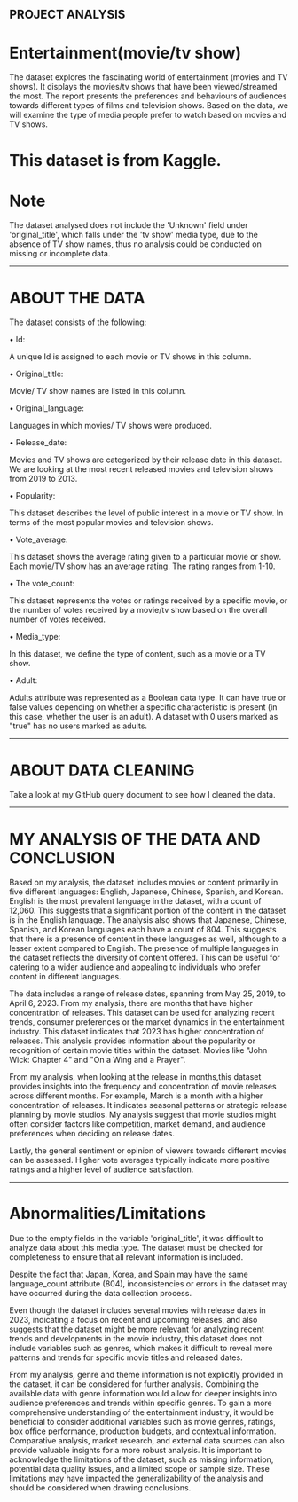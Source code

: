 ## PROJECT ANALYSIS

# Entertainment(movie/tv show)

The dataset explores the fascinating world of entertainment (movies and TV shows). It displays the movies/tv shows that have been viewed/streamed the most. 
The report presents the preferences and behaviours of audiences towards different types of films and television shows.
Based on the data, we will examine the type of media people prefer to watch based on movies and TV shows.

# This dataset is from Kaggle. 


# Note

The dataset analysed does not include the 'Unknown' field under 'original_title', which falls under the 'tv show' media type, due to the absence of TV show names, thus no analysis could be conducted on missing or incomplete data.

----------------------------------------------------------------------------------------------------------------------------------------

# ABOUT THE DATA

The dataset consists of the following:


•	Id:

A unique Id is assigned to each movie or TV shows in this column. 



• Original_title:

Movie/ TV show names are listed in this column.



• Original_language:

 Languages in which movies/ TV shows were produced.



• Release_date:

Movies and TV shows are categorized by their release date in this dataset. We are looking at the most recent released movies and television shows from 2019 to 2013.



•	Popularity:

This dataset describes the level of public interest in a movie or TV show. In terms of the most popular movies and television shows.



•	Vote_average:

This dataset shows the average rating given to a particular movie or show. Each movie/TV show has an average rating. The rating ranges from 1-10. 



•	The vote_count:

This dataset represents the votes or ratings received by a specific movie, or the number of votes received by a movie/tv show based on the overall number of votes received.



•	Media_type:

In this dataset, we define the type of content, such as a movie or a TV show.



•	Adult:

Adults attribute was represented as a Boolean data type. It can have true or false values depending on whether a specific characteristic is present (in this case, whether the user is an adult). A dataset with 0 users marked as "true" has no users marked as adults.

-----------------------------------------------------------------------------------------------------------------------------------------

# ABOUT DATA CLEANING

Take a look at my GitHub query document to see how I cleaned the data.

-----------------------------------------------------------------------------------------------------------------------------------------

# MY ANALYSIS OF THE DATA AND CONCLUSION


Based on my analysis, the dataset includes movies or content primarily in five different languages: English, Japanese, Chinese, Spanish, and Korean. English is the most prevalent language in the dataset, with a count of 12,060. This suggests that a significant portion of the content in the dataset is in the English language.
The analysis also shows that Japanese, Chinese, Spanish, and Korean languages each have a count of 804. This suggests that there is a presence of content in these languages as well, although to a lesser extent compared to English. The presence of multiple languages in the dataset reflects the diversity of content offered. This can be useful for catering to a wider audience and appealing to individuals who prefer content in different languages.


The data includes a range of release dates, spanning from May 25, 2019, to April 6, 2023. From my analysis, there are months that have higher concentration of releases. This dataset can be used for analyzing recent trends, consumer preferences or the market dynamics in the entertainment industry. This dataset indicates that 2023 has higher concentration of releases.
This analysis provides information about the popularity or recognition of certain movie titles within the dataset. Movies like "John Wick: Chapter 4" and "On a Wing and a Prayer".



From my analysis, when looking at the release in months,this dataset provides insights into the frequency and concentration of movie releases across different months. For example, March is a month with a higher concentration of releases. It indicates seasonal patterns or strategic release planning by movie studios. 
My analysis suggest that movie studios might often consider factors like competition, market demand, and audience preferences when deciding on release dates.

Lastly, the general sentiment or opinion of viewers towards different movies can be assessed. Higher vote averages typically indicate more positive ratings and a higher level of audience satisfaction.


------------------------------------------------------------------------------------------------------------------------------------------

# Abnormalities/Limitations

Due to the empty fields in the variable 'original_title', it was difficult to analyze data about this media type. The dataset must be checked for completeness to ensure that all relevant information is included.

Despite the fact that Japan, Korea, and Spain may have the same language_count attribute (804), inconsistencies or errors in the dataset may have occurred during the data collection process.

Even though the dataset includes several movies with release dates in 2023, indicating a focus on recent and upcoming releases, and also suggests that the dataset might be more relevant for analyzing recent trends and developments in the movie industry,
this dataset does not include variables such as genres, which makes it difficult to reveal more patterns and trends for specific movie titles and released dates.


From my analysis, genre and theme information is not explicitly provided in the dataset, it can be considered for further analysis. Combining the available data with genre information would allow for deeper insights into audience preferences and trends within specific genres.
To gain a more comprehensive understanding of the entertainment industry, it would be beneficial to consider additional variables such as movie genres, ratings, box office performance, production budgets, and contextual information. Comparative analysis, market research, and external data sources can also provide valuable insights for a more robust analysis.
It is important to acknowledge the limitations of the dataset, such as missing information, potential data quality issues, and a limited scope or sample size. These limitations may have impacted the generalizability of the analysis and should be considered when drawing conclusions.


